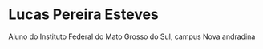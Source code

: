 # Lucas Pereira Esteves 

  Aluno do Instituto Federal do Mato Grosso do Sul, campus Nova andradina
